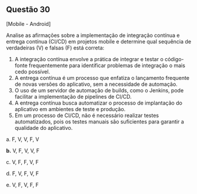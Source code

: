 

## Questão 30
[Mobile - Android]

Analise as afirmações sobre a implementação de integração contínua e entrega contínua (CI/CD) em projetos mobile e determine qual sequência de verdadeiras (V) e falsas (F) está correta:
1. A integração contínua envolve a prática de integrar e testar o código-fonte frequentemente para identificar problemas de integração o mais cedo possível.
2. A entrega contínua é um processo que enfatiza o lançamento frequente de novas versões do aplicativo, sem a necessidade de automação.
3. O uso de um servidor de automação de builds, como o Jenkins, pode facilitar a implementação de pipelines de CI/CD.
4. A entrega contínua busca automatizar o processo de implantação do aplicativo em ambientes de teste e produção.
5. Em um processo de CI/CD, não é necessário realizar testes automatizados, pois os testes manuais são suficientes para garantir a qualidade do aplicativo.

a. F, V, V, F, V

**b.** V, F, V, V, F

c. V, F, F, V, F

d. F, V, F, V, F

e. V, F, V, F, F



